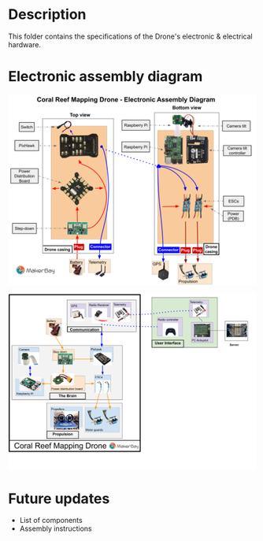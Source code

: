 # Description
This folder contains the specifications of the Drone's electronic  & electrical hardware.

# Electronic assembly diagram
![Diagram of functions](Electronic_Assembly_Diagram.png)

![Diagram of functions](20200401_Diagram.png)

# Future updates
* List of components
* Assembly instructions
